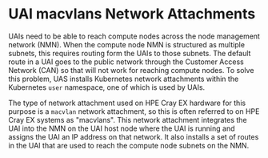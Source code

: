 # UAI macvlans Network Attachments

UAIs need to be able to reach compute nodes across the node management network (NMN). When the compute node NMN is structured as multiple subnets, this requires routing form the UAIs to those subnets. The default route in a UAI goes to the public network through the Customer Access Network (CAN) so that will not work for reaching compute nodes. To solve this problem, UAS installs Kubernetes network attachments within the Kubernetes `user` namespace, one of which is used by UAIs.

The type of network attachment used on HPE Cray EX hardware for this purpose is a `macvlan` network attachment, so this is often referred to on HPE Cray EX systems as "macvlans". This network attachment integrates the UAI into the NMN on the UAI host node where the UAI is running and assigns the UAI an IP address on that network. It also installs a set of routes in the UAI that are used to reach the compute node subnets on the NMN.

